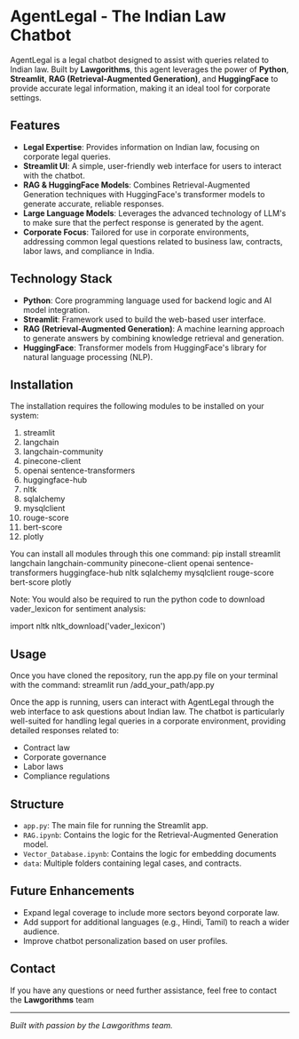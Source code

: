 # AgentLegal - The Indian Law Chatbot

AgentLegal is a legal chatbot designed to assist with queries related to Indian law. Built by **Lawgorithms**, this agent leverages the power of **Python**, **Streamlit**, **RAG (Retrieval-Augmented Generation)**, and **HuggingFace** to provide accurate legal information, making it an ideal tool for corporate settings. 

## Features

- **Legal Expertise**: Provides information on Indian law, focusing on corporate legal queries.
- **Streamlit UI**: A simple, user-friendly web interface for users to interact with the chatbot.
- **RAG & HuggingFace Models**: Combines Retrieval-Augmented Generation techniques with HuggingFace's transformer models to generate accurate, reliable responses.
- **Large Language Models**: Leverages the advanced technology of LLM's to make sure that the perfect response is generated by the agent.
- **Corporate Focus**: Tailored for use in corporate environments, addressing common legal questions related to business law, contracts, labor laws, and compliance in India.

## Technology Stack

- **Python**: Core programming language used for backend logic and AI model integration.
- **Streamlit**: Framework used to build the web-based user interface.
- **RAG (Retrieval-Augmented Generation)**: A machine learning approach to generate answers by combining knowledge retrieval and generation.
- **HuggingFace**: Transformer models from HuggingFace's library for natural language processing (NLP).

## Installation

The installation requires the following modules to be installed on your system: 
1. streamlit
2. langchain
3. langchain-community
4. pinecone-client
5. openai sentence-transformers
6. huggingface-hub
7. nltk 
8. sqlalchemy
9. mysqlclient
10. rouge-score
11. bert-score
12. plotly

You can install all modules through this one command: 
pip install streamlit langchain langchain-community pinecone-client openai sentence-transformers huggingface-hub nltk sqlalchemy mysqlclient rouge-score bert-score plotly

Note: 
You would also be required to run the python code to download vader_lexicon for sentiment analysis:

import nltk
nltk_download('vader_lexicon')


## Usage

Once you have cloned the repository, run the app.py file on your terminal with the command: 
streamlit run /add_your_path/app.py

Once the app is running, users can interact with AgentLegal through the web interface to ask questions about Indian law. The chatbot is particularly well-suited for handling legal queries in a corporate environment, providing detailed responses related to:

- Contract law
- Corporate governance
- Labor laws
- Compliance regulations

## Structure

- `app.py`: The main file for running the Streamlit app.
- `RAG.ipynb`: Contains the logic for the Retrieval-Augmented Generation model.
- `Vector_Database.ipynb`: Contains the logic for embedding documents
- `data`: Multiple folders containing legal cases, and contracts.


## Future Enhancements

- Expand legal coverage to include more sectors beyond corporate law.
- Add support for additional languages (e.g., Hindi, Tamil) to reach a wider audience.
- Improve chatbot personalization based on user profiles.


## Contact

If you have any questions or need further assistance, feel free to contact the **Lawgorithms** team

---

*Built with passion by the Lawgorithms team.*
